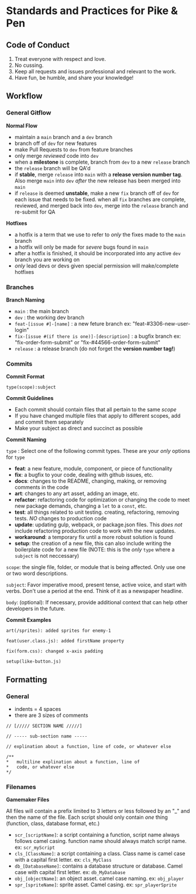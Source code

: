# Standards and Practices for Pike & Pen

## Code of Conduct

1. Treat everyone with respect and love.
2. No cussing.
3. Keep all requests and issues professional and relevant to the work.
4. Have fun, be humble, and share your knowledge!

## Workflow

### General Gitflow

**Normal Flow** 
- maintain a `main` branch and a `dev` branch
- branch off of `dev` for new features
- make Pull Requests to `dev` from feature branches
- only merge *reviewed* code into `dev`
- when a **milestone** is complete, branch from `dev` to a new `release` branch
- the `release` branch will be QA'd
- if **stable**, merge `release` into `main` with a **release version number tag**. Also merge `main` into `dev` *after* the new release has been merged into `main`
- if `release` is deemed **unstable**, make a new `fix` branch off of `dev` for each issue that needs to be fixed. when all `fix` branches are complete, reviewed, and merged back into `dev`, merge into the `release` branch and re-submit for QA

**Hotfixes** 
- a hotfix is a term that we use to refer to *only* the fixes made to the `main` branch
- a hotfix will only be made for *severe* bugs found in `main`
- after a hotfix is finished, it should be incorporated into any active `dev` branch you are working on
- *only* lead devs or devs given special permission will make/complete hotfixes

### Branches

**Branch Naming** 
- `main` : the main branch
- `dev` : the working dev branch
- `feat-[issue #]-[name]` : a new feture branch ex: "feat-#3306-new-user-login"
- `fix-[issue #(if there is one)]-[description]` : a bugfix branch ex: "fix-order-form-submit" or "fix-#44566-order-form-submit"
- `release` : a release branch (do not forget the **version number tag!**)

### Commits

**Commit Format**

`type(scope):subject`

**Commit Guidelines**
- Each commit should contain files that all pertain to the same *scope*
- If you have changed multiple files that apply to different scopes, add and commit them separately
- Make your subject as direct and succinct as possible

**Commit Naming**

`type` : Select one of the following commit types. These are your *only* options for `type`

- **feat**: a new feature, module, component, or piece of functionality
- **fix**: a bugfix to your code, dealing with github issues, etc.
- **docs**: changes to the README, changing, making, or removing comments in the code
- **art**: changes to any art asset, adding an image, etc.
- **refactor**: refactoring code for optimization or changing the code to meet new package demands, changing a `let`  to a `const`, etc.
- **test**: all things related to unit testing. creating, refactoring, removing tests. *NO* changes to production code
- **update**: updating gulp, webpack, or package.json files. This *does not* include refactoring production code to work with the new updates.
- **workaround**: a temporary fix until a more robust solution is found
- **setup**: the creation of a new file, this can also include writing the boilerplate code for a new file (NOTE: this is the *only* `type` where a `subject` is not neccessary)

`scope`: the single file, folder, or module that is being affected. Only use one or two word descriptions.

`subject`: Favor imperative mood, present tense, active voice, and start with verbs. Don't use a period at the end. Think of it as a newspaper headline.

`body`: (optional): If necessary, provide additional context that can help other developers in the future.

**Commit Examples**

`art(/sprites): added sprites for enemy-1`

`feat(user.class.js): added firstName property`

`fix(form.css): changed x-axis padding`

`setup(like-button.js)`


## Formatting

### General

- indents = 4 spaces
- there are 3 sizes of comments

```
// [///// SECTION NAME /////]

// ----- sub-section name -----

// explination about a function, line of code, or whatever else

/**
*   multiline explination about a function, line of
*   code, or whatever else
*/
```

### Filenames

**Gamemaker Files**

All files will contain a prefix limited to 3 letters or less followed by an "_" and then the name of the file. Each script should only contain *one* thing (function, class, database format, etc.)

- `scr_[scriptName]`: a script containing a function, script name always follows camel casing. function name should always match script name. ex: `scr_myScript`
- `cls_[ClassName]`: a script containing a class. Class name is camel case with a capital first letter. ex: `cls_MyClass`
- `db_[DatabaseName]`: contains a database structure or database. Camel case with capital first letter. ex: `db_MyDatabase`
- `obj_[objectName]`: an object asset. camel case naming. ex: `obj_player`
- `spr_[spriteName]`: sprite asset. Camel casing. ex: `spr_playerSprite`